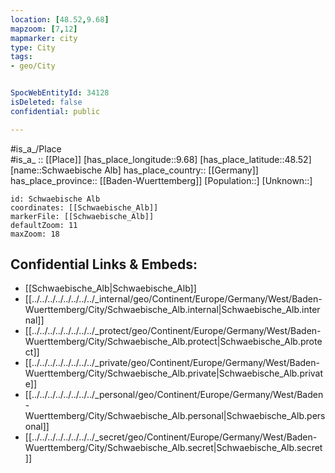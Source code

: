 ```yaml
---
location: [48.52,9.68] 
mapzoom: [7,12] 
mapmarker: city 
type: City
tags:
- geo/City


SpocWebEntityId: 34128
isDeleted: false
confidential: public

---
```

#is_a_/Place  
#is_a_ :: [[Place]] 
[has_place_longitude::9.68] 
[has_place_latitude::48.52] 
[name::Schwaebische Alb] 
has_place_country:: [[Germany]]  
has_place_province:: [[Baden-Wuerttemberg]] 
[Population::] 
[Unknown::] 


```leaflet
id: Schwaebische Alb
coordinates: [[Schwaebische_Alb]] 
markerFile: [[Schwaebische_Alb]] 
defaultZoom: 11 
maxZoom: 18
```


## Confidential Links & Embeds: 
- [[Schwaebische_Alb|Schwaebische_Alb]]  
- [[../../../../../../../../_internal/geo/Continent/Europe/Germany/West/Baden-Wuerttemberg/City/Schwaebische_Alb.internal|Schwaebische_Alb.internal]] 
- [[../../../../../../../../_protect/geo/Continent/Europe/Germany/West/Baden-Wuerttemberg/City/Schwaebische_Alb.protect|Schwaebische_Alb.protect]] 
- [[../../../../../../../../_private/geo/Continent/Europe/Germany/West/Baden-Wuerttemberg/City/Schwaebische_Alb.private|Schwaebische_Alb.private]] 
- [[../../../../../../../../_personal/geo/Continent/Europe/Germany/West/Baden-Wuerttemberg/City/Schwaebische_Alb.personal|Schwaebische_Alb.personal]] 
- [[../../../../../../../../_secret/geo/Continent/Europe/Germany/West/Baden-Wuerttemberg/City/Schwaebische_Alb.secret|Schwaebische_Alb.secret]] 
